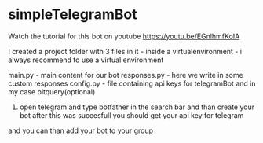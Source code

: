 # simpleTelegramBot

Watch the tutorial for this bot on youtube
https://youtu.be/EGnlhmfKoIA

I created a project folder with 3 files in it - inside a virtualenvironment - i always recommend to use a virtual environment

main.py    - main content for our bot
responses.py  - here we write in some custom responses
config.py  - file containing api keys for telegramBot and in my case bitquery(optional)

1. open telegram and type botfather in the search bar and than 
create your bot
after this was succesfull you should get your api key for telegram

and you can than add your bot to your group
